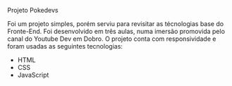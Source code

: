 Projeto Pokedevs

Foi um projeto simples, porém serviu para revisitar as técnologias base do Fronte-End. Foi desenvolvido em três aulas, numa imersão promovida pelo canal do Youtube Dev em Dobro.
O projeto conta com responsividade e foram usadas as seguintes tecnologias:
  - HTML
  - CSS
  - JavaScript
